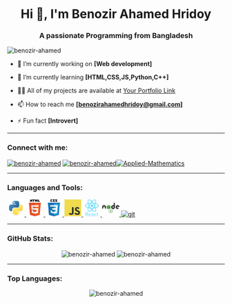 <h1 align="center">Hi 👋, I'm Benozir Ahamed Hridoy</h1>
<h3 align="center">A passionate Programming from Bangladesh</h3>

<p align="left"> <img src="https://komarev.com/ghpvc/?username=benozir-ahamed&label=Profile%20views&color=0e75b6&style=flat" alt="benozir-ahamed" /> </p>

- 🔭 I’m currently working on **[Web development]** 

- 🌱 I’m currently learning **[HTML,CSS,JS,Python,C++]**

- 👨‍💻 All of my projects are available at [Your Portfolio Link](https://yourportfolio.com)

- 📫 How to reach me **[benozirahamedhridoy@gmail.com]**

- ⚡ Fun fact **[Introvert]**

---

<h3 align="left">Connect with me:</h3>
<p align="left">
<a href="https://linkedin.com/in/benozir-ahamed" target="blank"><img align="center" src="https://cdn.jsdelivr.net/npm/simple-icons@3.1.0/icons/linkedin.svg" alt="benozir-ahamed" height="30" width="40" /></a>
<a href="https://twitter.com/benozir-ahamed" target="blank"><img align="center" src="https://cdn.jsdelivr.net/npm/simple-icons@3.1.0/icons/twitter.svg" alt="benozir-ahamed" height="30" width="40" /></abenozir5ub.io/My-webpage/index.html" target="blank"><img align="center" src="https://cdn.jsdelivr.net/npm/simple-icons@3.1.0/icons/web.svg" alt="Applied-Mathematics" height="30" width="40" /></a>
</p>

---

<h3 align="left">Languages and Tools:</h3>
<p align="left"> 
  <a href="https://www.python.org/" target="_blank"> <img src="https://raw.githubusercontent.com/devicons/devicon/master/icons/python/python-original.svg" alt="python" width="40" height="40"/> </a> 
  <a href="https://www.w3.org/html/" target="_blank"> <img src="https://raw.githubusercontent.com/devicons/devicon/master/icons/html5/html5-original-wordmark.svg" alt="html5" width="40" height="40"/> </a> 
  <a href="https://www.w3schools.com/css/" target="_blank"> <img src="https://raw.githubusercontent.com/devicons/devicon/master/icons/css3/css3-original-wordmark.svg" alt="css3" width="40" height="40"/> </a> 
  <a href="https://developer.mozilla.org/en-US/docs/Web/JavaScript" target="_blank"> <img src="https://raw.githubusercontent.com/devicons/devicon/master/icons/javascript/javascript-original.svg" alt="javascript" width="40" height="40"/> </a> 
  <a href="https://reactjs.org/" target="_blank"> <img src="https://raw.githubusercontent.com/devicons/devicon/master/icons/react/react-original-wordmark.svg" alt="react" width="40" height="40"/> </a> 
  <a href="https://nodejs.org" target="_blank"> <img src="https://raw.githubusercontent.com/devicons/devicon/master/icons/nodejs/nodejs-original-wordmark.svg" alt="nodejs" width="40" height="40"/> </a> 
  <a href="https://git-scm.com/" target="_blank"> <img src="https://www.vectorlogo.zone/logos/git-scm/git-scm-icon.svg" alt="git" width="40" height="40"/> </a> 
</p>

---

<h3 align="left">GitHub Stats:</h3>
<p align="center">
  <img align="center" src="https://github-readme-stats.vercel.app/api?username=benozir-ahamed&show_icons=true&theme=radical" alt="benozir-ahamed" />
  <img align="center" src="https://github-readme-streak-stats.herokuapp.com/?user=benozir-ahamed&theme=radical" alt="benozir-ahamed" />
</p>

---

<h3 align="left">Top Languages:</h3>
<p align="center"><img src="https://github-readme-stats.vercel.app/api/top-langs/?username=benozir-ahamed&layout=compact&theme=radical" alt="benozir-ahamed" /></p>
